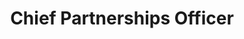 ---
layout: work-with-us-layout

title: Chief Partnerships Officer

role: <b> Role </b> <br><br> As the Chief Partnerships Officer your role will be to build strategic relationships between Fields of View and Civil Society Organisations, Foundations, INGOs. The focus of your role will be to raise the resources required for us to scale our work through these key partnerships. <br> <br> At Fields of View we work on wicked social problems and their complex solutions. As the Chief Partnerships Officer, your role will be to evangelize our work to policy makers and INGOs in terms of our concrete impact. The Chief Partnerships Officer will be working at the leadership level at Fields of View, and will have the opportunity to represent Fields of View as an organisational leader at national and international forums. In your role as a leader, we want you to bring your own networks and experience in fundraising to the table to raise resources for Fields of View.

responsibilities: <b> Responsibilities </b> <br> <ul> <li> Building partnerships with NGOs and philanthropies, to raise the resources for us to scale our tools. </li> <li> Fundraising Strategy Development </li> <li> Coordinating with all team members in the organisation to be versed in fundraising needs for various projects </li> <li> Coordinating with all team members in the organisation to understand the various programs at Fields of View well enough to match them and pitch them to diverse funders </li> <li> Mining existing networks and building new relationships with national and international funders </li> <li> Generating new leads and helping them become partners and resources for the organisation </li> </ul>

basicrequirements: <b> Requirements </b> <br> <ul> <li> 5-6 years of experience in fundraising for non-profit organisations </li> <li> Trajectory of having raised Rs. 2 Crore in one financial year </li> </ul>

whyWorkForFov: <b>Why Work at Fields of View</b> <br> <ul> <li> We pride ourselves in building a collaborative and open environment around our work in building tools for inclusive public policy. This is your chance to become an addition to our coveted multidisciplinary team, that houses individuals from different backgrounds scaling from Journalism to Game Design to Law. </li> <li> We have collaborations with Indian and international universities, and you get access to cutting edge research in data and policy. </li> <li> Depending on your interest, you will contribute to research papers that will be published in major journals. </li> <li> Your work will contribute to real-world applications in addressing social problems. </li> </ul>

remuneration: <b> Compensation </b> <br><br> Compensation will range from INR 86,970- INR 1,04,363 per month based on level of experience.

applicationProcess: <b> How To Apply </b> <br><br> If this sounds interesting or exciting to you, please write to work@fieldsofview.in with your CV, design portfolio and a thoughtful cover letter stating why you want to work with us in this role. <br> <ul> <li> We will review your application and if we feel like it is a good fit for us, we will assign you a task. The assignment will involve a cross section of the kind of work you'll do with us. You take as much time as you want to complete the assignment, but we've noted that it takes on average about 7 days to finish. </li> <li> If we like your approach to the assignment, we invite you to spend 2 days with us in our office in Bangalore, so you can get to know our team and work culture. You will also be provided a follow-up task to be performed during those 2 days. Once this is done, and if you like us and we like you, we will extend an offer within a week's time. </li> </ul>

aboutUs: <b> About Fields Of View </b> <br><br> At Fields of View (fieldsofview.in), we use games and simulations to help CSOs make sense of their work around vulnerability and climate. We are a not-for-profit research group based in Bangalore. We have an interdisciplinary group with people whose backgrounds range from technology, art, social sciences, law, and policy. <br><br> FoV's work has been featured in Indian and international media, including BBC News; The Hindu; Deccan Herald; Deccan Chronicle; The Newsminute, CNN-IBN, Deutsche Welle (dw.com), a German international broadcaster, and Factordaily. <br><br> As our goal is to create bridges between Government, Academia, and Civil Society, we work with all three groups&#58; <br> <ul> <li> Government - Our partners in government include Department of Electronics and Information Technology, Government of India; Institute of Plasma Research, Government of India; Tamil Nadu State Land Use Board, Government of Tamil Nadu. </li> <li> Civil Society Groups - The civil society organizations we have collaborated with include Gender at Work, who works to promote gender equality in organizations; Sahjeevan, who works to empower disadvantaged communities in the Kutch region in Gujarat, India; Alternative Law Forum, whose focus is on integrating alternative lawyering with critical research; UNESCO-MGIEP, which specialises in research, knowledge sharing and policy formulation in the area of education for peace, sustainability and global citizenship; and UNDP Sri Lanka. </li> <li> Academia - We have research collaborations with different Indian and international universities, including International Institute of Information Technology (IIIT-B), Bangalore; TU-Delft, Netherlands; Netherlands E-Sciences Centre, Netherlands; Department of Computational Sciences, University of Amsterdam; and Medialab Amsterdam. </li> </ul>

notes: <em> Fields of View is a non-profit organisation, registered under the Karnataka Societies Registration Act, 1960. Section 12AA(1)(b)(i), and Section 80G(5)(vi) of the Income Tax Act, 1961.  </em>

ide: Chief Partnerships Officer

tag: Chief Partnerships Officer

category: jd

permalink: /projects/work-with-us/chiefpartnershipsofficer/

---